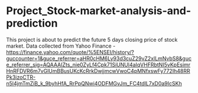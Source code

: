 # Project_Stock-market-analysis-and-prediction

This project is about to predict the future 5 days closing price of stock market. 
Data collected from Yahoo Finance - https://finance.yahoo.com/quote/%5ENSEI/history/?guccounter=1&guce_referrer=aHR0cHM6Ly93d3cuZ29vZ2xlLmNvbS8&guce_referrer_sig=AQAAAIZts_nie0ZyLf4Cpk71SiUNUl4aIqVHFRbtNI5vKpEsimrHnRFDVR6m7vGlUmBBusUKcKcRrkDwjjmcwVwoC4pMNfxswFy772Ih48RRPk3izoCTR-n5l4jmTmZiB_k_9byhHfA_RrPpQNwi4ODFMGvJm_FC4tdlL7xD0a9IcSKh
